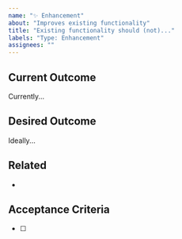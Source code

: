 ```yaml
---
name: "✨ Enhancement"
about: "Improves existing functionality"
title: "Existing functionality should (not)..."
labels: "Type: Enhancement"
assignees: ""
---
```


## Current Outcome

Currently...

## Desired Outcome

Ideally...

## Related

-

## Acceptance Criteria

- [ ]
